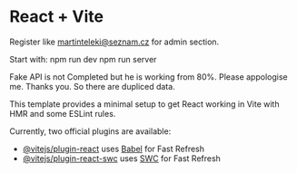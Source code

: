 # React + Vite

Register like martinteleki@seznam.cz for admin section.

Start with:
npm run dev
npm run server

Fake API is not Completed but he is working from 80%. Please appologise me. Thanks you. So there are dupliced data. 

This template provides a minimal setup to get React working in Vite with HMR and some ESLint rules.

Currently, two official plugins are available:

- [@vitejs/plugin-react](https://github.com/vitejs/vite-plugin-react/blob/main/packages/plugin-react/README.md) uses [Babel](https://babeljs.io/) for Fast Refresh
- [@vitejs/plugin-react-swc](https://github.com/vitejs/vite-plugin-react-swc) uses [SWC](https://swc.rs/) for Fast Refresh
